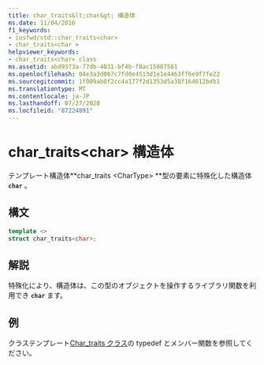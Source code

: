 ```yaml
---
title: char_traits&lt;char&gt; 構造体
ms.date: 11/04/2016
f1_keywords:
- iosfwd/std::char_traits<char>
- char_traits<char >
helpviewer_keywords:
- char_traits<char> class
ms.assetid: abd9373a-77db-4031-bf4b-f8ac15087581
ms.openlocfilehash: 04e3a3d067c7fd0e4513d1e1e4463ff6e9f7fe22
ms.sourcegitcommit: 1f009ab0f2cc4a177f2d1353d5a38f164612bdb1
ms.translationtype: MT
ms.contentlocale: ja-JP
ms.lasthandoff: 07/27/2020
ms.locfileid: "87224891"
---
```

# <a name="char_traitsltchargt-struct"></a>char_traits&lt;char&gt; 構造体

テンプレート構造体**char_traits \<CharType> **型の要素に特殊化した構造体 **`char`** 。

## <a name="syntax"></a>構文

```cpp
template <>
struct char_traits<char>;
```

## <a name="remarks"></a>解説

特殊化により、構造体は、この型のオブジェクトを操作するライブラリ関数を利用でき **`char`** ます。

## <a name="example"></a>例

クラステンプレート[Char_traits クラス](../standard-library/char-traits-struct.md)の typedef とメンバー関数を参照してください。
